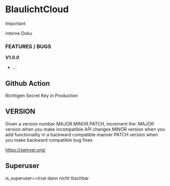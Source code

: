 # BlaulichtCloud
> [!IMPORTANT]
> interne Doku



### FEATURES / BUGS

***V1.0.0***
- ...


## Github Action
Richtigen Secret Key in Production

## VERSION
Given a version number MAJOR.MINOR.PATCH, increment the:
MAJOR version when you make incompatible API changes
MINOR version when you add functionality in a backward compatible manner
PATCH version when you make backward compatible bug fixes

https://semver.org/

## Superuser
is_superuser==true dann nicht löschbar